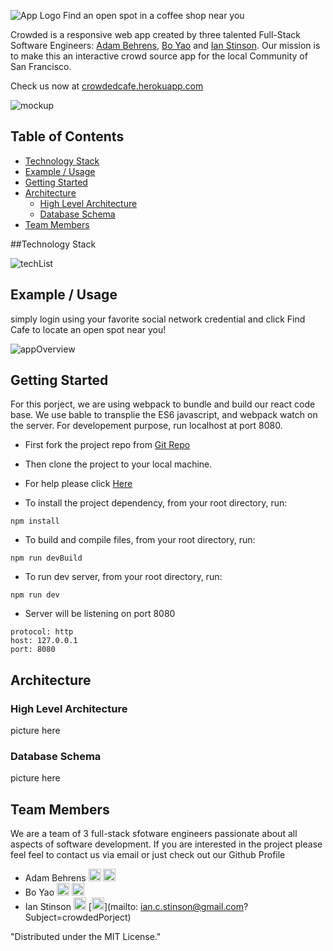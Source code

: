 ![App Logo](http://i63.tinypic.com/33mpjxt.jpg)
Find an open spot in a coffee shop near you

Crowded is a responsive web app created by three talented Full-Stack Software Engineers: [Adam Behrens](https://github.com/abe732), [Bo Yao](https://github.com/Boyaohrbc) and [Ian Stinson](https://github.com/istinson). Our mission is to make this an interactive crowd source app for the local Community of San Francisco. 

Check us now at [crowdedcafe.herokuapp.com](https://crowdedcafe.herokuapp.com)

![mockup](http://i67.tinypic.com/1556gax.jpg)

## Table of Contents 

- [Technology Stack](#tech-stack)
- [Example / Usage](#example--usage)
- [Getting Started](#getting-started)
- [Architecture](#architecture)
  - [High Level Architecture](#high-level-architecture)
  - [Database Schema](#database-schema)
- [Team Members](#team-members)

##Technology Stack

![techList](http://i67.tinypic.com/25swynm.jpg)

## Example / Usage

simply login using your favorite social network credential and click Find Cafe to locate an open spot near you!

![appOverview](http://i63.tinypic.com/33mpjxt.jpg)

## Getting Started

For this porject, we are using webpack to bundle and build our react code base. We use bable to transplie the ES6 javascript,
and webpack watch on the server. For developement purpose, run localhost at port 8080.

- First fork the project repo from [Git Repo](https://github.com/crowdedProject/Crowded)
- Then clone the project to your local machine.
- For help please click [Here](https://help.github.com/articles/fork-a-repo/)

- To install the project dependency, from your root directory, run:
```
npm install 
```

- To build and compile files, from your root directory, run:
```
npm run devBuild
```

- To run dev server, from your root directory, run:
```
npm run dev
```
- Server will be listening on port 8080 
```
protocol: http
host: 127.0.0.1
port: 8080
```

## Architecture
### High Level Architecture
picture here
### Database Schema
picture here

## Team Members

We are a team of 3 full-stack sfotware engineers passionate about all aspects of software development. If you are interested in the project please feel feel to contact us via email or just check out our Github Profile

- Adam Behrens [<img src="http://cdn.flaticon.com/png/256/25231.png" width=20>](https://github.com/abe732) [<img src="https://cdn2.iconfinder.com/data/icons/freecns-cumulus/16/519948-008_Mail-128.png" width=20>](mailto:adam@adamjbehrens.com?Subject=crowdedPorject)
- Bo Yao [<img src="http://cdn.flaticon.com/png/256/25231.png" width=20>](https://github.com/Boyaohrbc) [<img src="https://cdn2.iconfinder.com/data/icons/freecns-cumulus/16/519948-008_Mail-128.png" width=20>](mailto:boyao2005@gmail.com?Subject=crowdedPorject)
- Ian Stinson [<img src="http://cdn.flaticon.com/png/256/25231.png" width=20>](https://github.com/istinson) [<img src="https://cdn2.iconfinder.com/data/icons/freecns-cumulus/16/519948-008_Mail-128.png" width=20>](mailto:	ian.c.stinson@gmail.com?Subject=crowdedPorject)

"Distributed under the MIT License."

